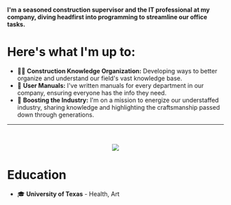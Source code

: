 #### I'm a seasoned construction supervisor and the IT professional at my company, diving headfirst into programming to streamline our office tasks.

# Here's what I'm up to:
- 👷‍♂️ **Construction Knowledge Organization:** Developing ways to better organize and understand our field's vast knowledge base.
- 📘 **User Manuals:** I've written manuals for every department in our company, ensuring everyone has the info they need.
- 🚀 **Boosting the Industry:** I'm on a mission to energize our understaffed industry, sharing knowledge and highlighting the craftsmanship passed down through generations.

***
<br />

<p align="center">
  <a href="https://skillicons.dev">
    <img src="https://skillicons.dev/icons?i=arduino,azure,gcp,bots,figma,go,solidity,ty,svelte,py,tensorflow,pytorch" />
  </a>
</p>

# Education
- 🎓 **University of Texas** - Health, Art
